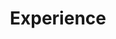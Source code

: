 ---
widget: experience
active: true
date_format: Jan 2006
experience:
  - title: Visiting Researcher
    company: Technical University Munich
    company_url: "https://www.sot.tum.de/sot/home/"
    company_logo: tum-logo
    location: Munich, Germany
    date_start: 2023-06-01
    date_end: 2023-09-01
    description: |-1
        Visiting period at the Responsible Data Science laboratory and prof. Kasneci's research group. 
        
        Areas: *Explainable AI*.
  - title: Post-doctoral Research Fellow
    company: Sapienza University of Rome College
    company_url: ""
    company_logo: sapienza-logo
    location: Rome, Italy
    date_start: 2022-10-01
    date_end: 2023-09-30
    description: |-2        
        Areas: *Anomaly detection, explainable AI, time series, graph learning*.
  - title: Assistant Professor
    company: Heimerer College
    company_url: "https://kolegji-heimerer.eu/en/"
    company_logo: heimerer
    location: Pristina (remote)
    date_start: 2022-07-01
    date_end: ""
    description: |-2        
        Areas: *AI for e-Health, anomaly detection, deep learning*.
  - title: Senior Research Fellow
    company: Sapienza University of Rome
    company_url: ""
    company_logo: sapienza-logo
    location: Rome
    date_start: 2021-12-01
    date_end: 2022-09-30
    description: |-2        
        Coordinated the research and implementative component of innovative deep learning algorithms to predict anomalous events in patient behavioural time series.
        Fundings: Avviso Pubblico “Emergenza Coronavirus e oltre”, Domanda prot. n. A0376-2020-070051,
        CUP: F84E21000000006

        Areas: *Anomaly detection, time series analysis, Electronic Health Records (EHR), deep learning*.
  - title: Software Engineer
    company: Pricewaterhouse Coopers
    company_url: "https://www.pwc.com/it/it/"
    company_logo: PwC-logo
    location: Rome
    date_start: 2021-12-01
    date_end: 2022-06-12
    description: |-2    
        As a member of the Digital Innovation development team, I focused on software prototyping and development activities. In particular, I optimised back-end services and developed highly-maintainable and efficient API services.

        Skills: *full-stack development, API development, data processing, Azure DevOps*.
  - title: Visiting Student
    company: George Mason University
    company_url: "https://cec.gmu.edu/"
    company_logo: george-mason
    location: Fairfax, Virginia, USA
    date_start: 2021-04-01
    date_end: 2021-06-30
    description: |-1        
        Visiting period at the Data Mining laboratory and prof. Domeniconi's research group.
        
        Codebase: https://gitlab.com/bardhp95/bae
        
        Areas: *Anomaly detection, deep learning*.
  - title: Senior Software Consultant
    company: E Software Solutions
    company_url: "https://www.esoftwaresolutions.it/"
    company_logo: ESoftwareSolutions-logo
    location: Rome
    date_start: 2020-09-01
    date_end: 2021-03-31
    description: |-2
      I designed and maintained the CMS for electric vehicle leasing in the UK (https://gridserve.com/)

      Skills: *WordPress, software documentation, full-stack development, API development*.
widget_id: experience
headless: true
weight: 40
title: Experience
subtitle: null
design:
  columns: "2"
---